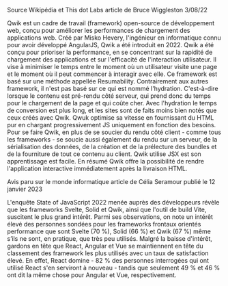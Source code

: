 Source Wikipédia et This dot Labs article de Bruce Wiggleston 3/08/22

Qwik est un cadre de travail (framework) open-source de développement web, conçu pour améliorer les performances de chargement des applications web. 
Créé par Misko Hevery, l'ingénieur en informatique connu pour avoir développé AngularJS, Qwik a été introduit en 2022.
Qwik a été conçu pour prioriser la performance, en se concentrant sur la rapidité de chargement des applications et sur l'efficacité de l'interaction utilisateur. Il vise à minimiser le temps entre le moment où un utilisateur visite une page et le moment où il peut commencer à interagir avec elle.
Ce framework est basé sur une méthode appellée Resumability. Contrairement aux autres framework, il n'est pas basé sur ce qui est nommé l'hydration. C'est-à-dire lorsque le contenu est pré-rendu côté serveur, qui prend donc du temps pour le chargement de la page et qui coûte cher. Avec l'hydration le temps de conversion est plus long, et les sites sont de faits moins bien notés que ceux créés avec Qwik.
Qwuk optimise sa vitesse en fournissant du HTML pur en chargant progressivement JS uniquement en fonction des besoins.
Pour se faire Qwik, en plus de se soucier du rendu côté client - comme tous les frameworks - se soucie aussi également du rendu sur un serveur, de la sérialisation des données, de la création et de la prélecture des bundles et de la fourniture de tout ce contenu au client.
Qwik utilise JSX est son apprentissage est facile.
En résumé Qwik offre la possibilité de rendre l'application interactive immédiatement après la livraison HTML.

Avis paru sur le monde informatique article de Célia Seramour publié le 12 janvier 2023

L'enquête State of JavaScript 2022 menée auprès des développeurs révèle que les frameworks Svelte, Solid et Qwik, ainsi que l'outil de build Vite, suscitent le plus grand intérêt.
Parmi ses observations, on note un intérêt élevé des personnes sondées pour les frameworks frontaux orientés performance que sont Svelte (70 %), Solid (66 %) et Qwik (67 %) même s’ils ne sont, en pratique, que très peu utilisés.
Malgré la baisse d'intérêt, gardons en tête que React, Angular et Vue se maintiennent en tête du classement des framework les plus utilisés avec un taux de satisfaction élevé. En effet, React domine - 82 % des personnes interrogées qui ont utilisé React s'en serviront à nouveau - tandis que seulement 49 % et 46 % ont dit la même chose pour Angular et Vue, respectivement.